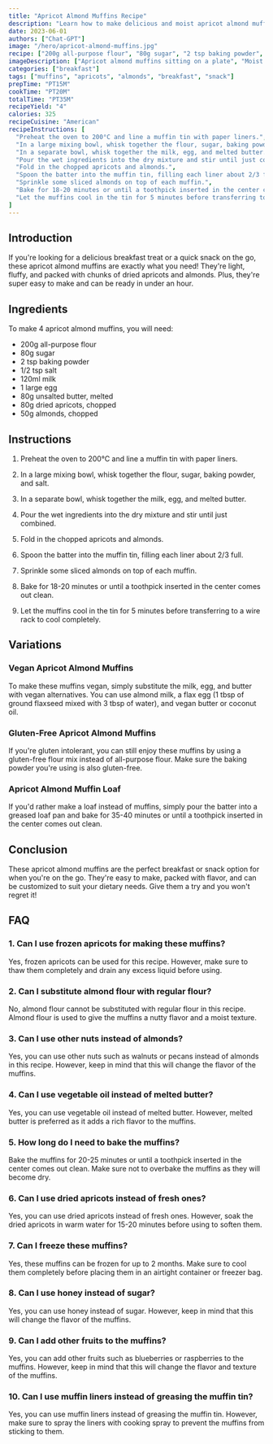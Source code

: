 ```yaml
---
title: "Apricot Almond Muffins Recipe"
description: "Learn how to make delicious and moist apricot almond muffins with this easy recipe. Perfect for breakfast or a quick snack on the go!"
date: 2023-06-01
authors: ["Chat-GPT"]
image: "/hero/apricot-almond-muffins.jpg"
recipe: ["200g all-purpose flour", "80g sugar", "2 tsp baking powder", "1/2 tsp salt", "120ml milk", "1 large egg", "80g unsalted butter, melted", "80g dried apricots, chopped", "50g almonds, chopped"]
imageDescription: ["Apricot almond muffins sitting on a plate", "Moist muffins with chunks of dried apricots and almonds", "Golden brown muffin tops with a sprinkle of sliced almonds", "Freshly baked apricot almond muffins with a cup of coffee"]
categories: ["breakfast"]
tags: ["muffins", "apricots", "almonds", "breakfast", "snack"]
prepTime: "PT15M"
cookTime: "PT20M"
totalTime: "PT35M"
recipeYield: "4"
calories: 325
recipeCuisine: "American"
recipeInstructions: [
  "Preheat the oven to 200°C and line a muffin tin with paper liners.",
  "In a large mixing bowl, whisk together the flour, sugar, baking powder, and salt.",
  "In a separate bowl, whisk together the milk, egg, and melted butter.",
  "Pour the wet ingredients into the dry mixture and stir until just combined.",
  "Fold in the chopped apricots and almonds.",
  "Spoon the batter into the muffin tin, filling each liner about 2/3 full.",
  "Sprinkle some sliced almonds on top of each muffin.",
  "Bake for 18-20 minutes or until a toothpick inserted in the center comes out clean.",
  "Let the muffins cool in the tin for 5 minutes before transferring to a wire rack to cool completely."
]
---
```


## Introduction

If you're looking for a delicious breakfast treat or a quick snack on the go, these apricot almond muffins are exactly what you need! They're light, fluffy, and packed with chunks of dried apricots and almonds. Plus, they're super easy to make and can be ready in under an hour.

## Ingredients

To make 4 apricot almond muffins, you will need:

- 200g all-purpose flour
- 80g sugar
- 2 tsp baking powder
- 1/2 tsp salt
- 120ml milk
- 1 large egg
- 80g unsalted butter, melted
- 80g dried apricots, chopped
- 50g almonds, chopped

## Instructions

1. Preheat the oven to 200°C and line a muffin tin with paper liners.

2. In a large mixing bowl, whisk together the flour, sugar, baking powder, and salt.

3. In a separate bowl, whisk together the milk, egg, and melted butter.

4. Pour the wet ingredients into the dry mixture and stir until just combined.

5. Fold in the chopped apricots and almonds.

6. Spoon the batter into the muffin tin, filling each liner about 2/3 full.

7. Sprinkle some sliced almonds on top of each muffin.

8. Bake for 18-20 minutes or until a toothpick inserted in the center comes out clean.

9. Let the muffins cool in the tin for 5 minutes before transferring to a wire rack to cool completely.

## Variations

### Vegan Apricot Almond Muffins

To make these muffins vegan, simply substitute the milk, egg, and butter with vegan alternatives. You can use almond milk, a flax egg (1 tbsp of ground flaxseed mixed with 3 tbsp of water), and vegan butter or coconut oil.

### Gluten-Free Apricot Almond Muffins

If you're gluten intolerant, you can still enjoy these muffins by using a gluten-free flour mix instead of all-purpose flour. Make sure the baking powder you're using is also gluten-free.

### Apricot Almond Muffin Loaf

If you'd rather make a loaf instead of muffins, simply pour the batter into a greased loaf pan and bake for 35-40 minutes or until a toothpick inserted in the center comes out clean.

## Conclusion

These apricot almond muffins are the perfect breakfast or snack option for when you're on the go. They're easy to make, packed with flavor, and can be customized to suit your dietary needs. Give them a try and you won't regret it!

## FAQ

### 1. Can I use frozen apricots for making these muffins?

Yes, frozen apricots can be used for this recipe. However, make sure to thaw them completely and drain any excess liquid before using.

### 2. Can I substitute almond flour with regular flour?

No, almond flour cannot be substituted with regular flour in this recipe. Almond flour is used to give the muffins a nutty flavor and a moist texture.

### 3. Can I use other nuts instead of almonds?

Yes, you can use other nuts such as walnuts or pecans instead of almonds in this recipe. However, keep in mind that this will change the flavor of the muffins.

### 4. Can I use vegetable oil instead of melted butter?

Yes, you can use vegetable oil instead of melted butter. However, melted butter is preferred as it adds a rich flavor to the muffins.

### 5. How long do I need to bake the muffins?

Bake the muffins for 20-25 minutes or until a toothpick inserted in the center comes out clean. Make sure not to overbake the muffins as they will become dry.

### 6. Can I use dried apricots instead of fresh ones?

Yes, you can use dried apricots instead of fresh ones. However, soak the dried apricots in warm water for 15-20 minutes before using to soften them.

### 7. Can I freeze these muffins?

Yes, these muffins can be frozen for up to 2 months. Make sure to cool them completely before placing them in an airtight container or freezer bag.

### 8. Can I use honey instead of sugar?

Yes, you can use honey instead of sugar. However, keep in mind that this will change the flavor of the muffins.

### 9. Can I add other fruits to the muffins?

Yes, you can add other fruits such as blueberries or raspberries to the muffins. However, keep in mind that this will change the flavor and texture of the muffins.

### 10. Can I use muffin liners instead of greasing the muffin tin?

Yes, you can use muffin liners instead of greasing the muffin tin. However, make sure to spray the liners with cooking spray to prevent the muffins from sticking to them.